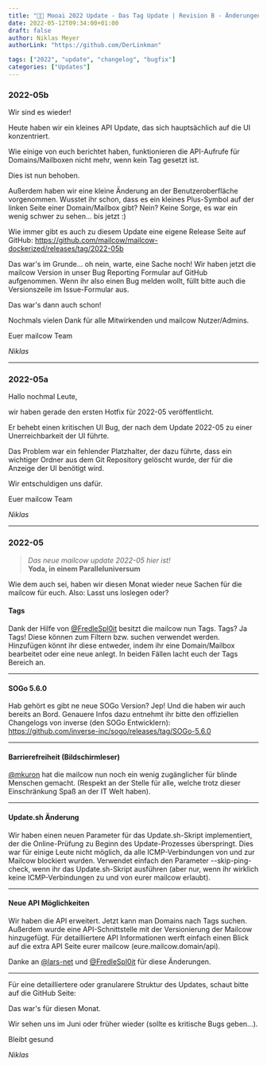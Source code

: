 ```yaml
---
title: "🌌🐮 Mooai 2022 Update - Das Tag Update | Revision B - Änderungen"
date: 2022-05-12T09:34:00+01:00
draft: false
author: Niklas Meyer
authorLink: "https://github.com/DerLinkman"

tags: ["2022", "update", "changelog", "bugfix"]
categories: ["Updates"]
---
```


### 2022-05b
Wir sind es wieder!

Heute haben wir ein kleines API Update, das sich hauptsächlich auf die UI konzentriert.

Wie einige von euch berichtet haben, funktionieren die API-Aufrufe für Domains/Mailboxen nicht mehr, wenn kein Tag gesetzt ist.

Dies ist nun behoben.

Außerdem haben wir eine kleine Änderung an der Benutzeroberfläche vorgenommen. Wusstet ihr schon, dass es ein kleines Plus-Symbol auf der linken Seite einer Domain/Mailbox gibt? Nein? Keine Sorge, es war ein wenig schwer zu sehen... bis jetzt :)

Wie immer gibt es auch zu diesem Update eine eigene Release Seite auf GitHub: https://github.com/mailcow/mailcow-dockerized/releases/tag/2022-05b

Das war's im Grunde... oh nein, warte, eine Sache noch!
Wir haben jetzt die mailcow Version in unser Bug Reporting Formular auf GitHub aufgenommen. Wenn ihr also einen Bug melden wollt, füllt bitte auch die Versionszeile im Issue-Formular aus.

Das war's dann auch schon!

Nochmals vielen Dank für alle Mitwirkenden und mailcow Nutzer/Admins.

Euer mailcow Team

*Niklas*

---

### 2022-05a
Hallo nochmal Leute,

wir haben gerade den ersten Hotfix für 2022-05 veröffentlicht.

Er behebt einen kritischen UI Bug, der nach dem Update 2022-05 zu einer Unerreichbarkeit der UI führte.

Das Problem war ein fehlender Platzhalter, der dazu führte, dass ein wichtiger Ordner aus dem Git Repository gelöscht wurde, der für die Anzeige der UI benötigt wird.

Wir entschuldigen uns dafür.

Euer mailcow Team

*Niklas*

---

### 2022-05

> *Das neue mailcow update 2022-05 hier ist!*<br>
**Yoda, in einem Paralleluniversum**

Wie dem auch sei, haben wir diesen Monat wieder neue Sachen für die mailcow für euch.
Also: Lasst uns loslegen oder?

#### Tags
Dank der Hilfe von [@FredleSpl0it](https://github.com/FreddleSpl0it "@FredleSpl0it") besitzt die mailcow nun Tags. Tags? Ja Tags! Diese können zum Filtern bzw. suchen verwendet werden. Hinzufügen könnt ihr diese entweder, indem ihr eine Domain/Mailbox bearbeitet oder eine neue anlegt. In beiden Fällen lacht euch der Tags Bereich an.

---

#### SOGo 5.6.0
Hab gehört es gibt ne neue SOGo Version? Jep! Und die haben wir auch bereits an Bord. Genauere Infos dazu entnehmt ihr bitte den offiziellen Changelogs von inverse (den SOGo Entwicklern):  https://github.com/inverse-inc/sogo/releases/tag/SOGo-5.6.0

---

#### Barrierefreiheit (Bildschirmleser)
[@mkuron](https://github.com/mkuron "@mkuron") hat die mailcow nun noch ein wenig zugänglicher für blinde Menschen gemacht. (Respekt an der Stelle für alle, welche trotz dieser Einschränkung Spaß an der IT Welt haben).

---

#### Update.sh Änderung
Wir haben einen neuen Parameter für das Update.sh-Skript implementiert, der die Online-Prüfung zu Beginn des Update-Prozesses überspringt. Dies war für einige Leute nicht möglich, da alle ICMP-Verbindungen von und zur Mailcow blockiert wurden. Verwendet einfach den Parameter --skip-ping-check, wenn ihr das Update.sh-Skript ausführen (aber nur, wenn ihr wirklich keine ICMP-Verbindungen zu und von eurer mailcow erlaubt).

---

#### Neue API Möglichkeiten

Wir haben die API erweitert. Jetzt kann man Domains nach Tags suchen. Außerdem wurde eine API-Schnittstelle mit der Versionierung der Mailcow hinzugefügt. Für detailliertere API Informationen werft einfach einen Blick auf die extra API Seite eurer mailcow (eure.mailcow.domain/api).

Danke an [@lars-net](https://github.com/larsl-net "@lars-net") und [@FredleSpl0it](https://github.com/FreddleSpl0it "@FredleSpl0it") für diese Änderungen.

---

Für eine detailliertere oder granularere Struktur des Updates, schaut bitte auf die GitHub Seite:

Das war's für diesen Monat.

Wir sehen uns im Juni oder früher wieder (sollte es kritische Bugs geben...).

Bleibt gesund

*Niklas*

